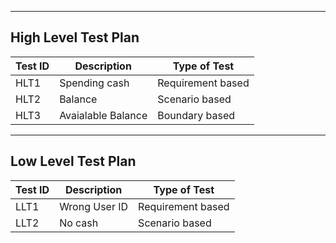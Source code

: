﻿
___
## High Level Test Plan
|Test ID | Description| Type of Test|
|-- |-- |--|
|HLT1|Spending cash|Requirement based|
|HLT2|Balance |Scenario based|
|HLT3|Avaialable Balance|Boundary based|
___
## Low Level Test Plan
|Test ID| Description | Type of Test |
|--|--|--|
|LLT1|Wrong User ID|Requirement based|
|LLT2|No cash |Scenario based|

